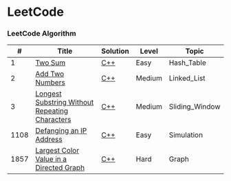 
LeetCode
========

### LeetCode Algorithm


| # | Title | Solution | Level | Topic |
|---| ----- | -------- | ---------- | ------------ |
|1|[Two Sum](https://leetcode.com/problems/two-sum/) | [C++](./Hash_Table/1_Two_Sum.cpp)|Easy|Hash_Table|
|2|[Add Two Numbers](https://leetcode.com/problems/add-two-numbers/) | [C++](./Linked_List/2_Add_Two_Numbers.cpp)|Medium|Linked_List|
|3|[Longest Substring Without Repeating Characters](https://leetcode.com/problems/longest-substring-without-repeating-characters/description) | [C++](./Sliding_Window/3_Longest_Substring_Without_Repeating_Characters.cpp)|Medium|Sliding_Window|
|1108|[Defanging an IP Address](https://leetcode.com/problems/defanging-an-ip-address/)| [C++](./Simulation/1108.cpp)|Easy|Simulation|
|1857|[Largest Color Value in a Directed Graph](https://leetcode.com/problems/largest-color-value-in-a-directed-graph/) | [C++](./algorithms/cpp/largestColorValueInADirectedGraph/LargestColorValueInADirectedGraph.cpp)|Hard|Graph|
